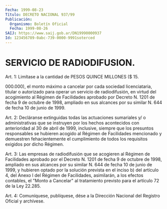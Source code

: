 ```yaml
---
Fecha: 1999-08-23
Título: DECRETO NACIONAL 937/99
Publicación:
  Organismo: Boletín Oficial
  Fecha: 1999-08-26
SAIJ: https://www.saij.gob.ar/DN19990000937
Id: 123456789-0abc-739-0000-9991soterced
---
```

# SERVICIO DE RADIODIFUSION.

<a id="1"></a>
Art. 1: Limítase a la cantidad de PESOS QUINCE MILLONES  ($ 15.

000.000), el monto máximo a cancelar por cada sociedad licenciataria,  titular  o  autorizado  para  operar un servicio de radiodifusión, en virtud del acogimiento al Régimen  de Facilidades aprobado por Decreto N. 1201 de fecha 9 de octubre de 1998, ampliado en sus alcances por su similar N. 644 de fecha 10 de junio de 1999.

<a id="2"></a>
Art. 2: Decláranse extinguidas todas las actuaciones sumariales  y/ o  administrativas  que se instruyen por los hechos acontecidos con anterioridad al 30 de  abril  de  1999,  inclusive, siempre que los presuntos responsables se hubieren acogido al Régimen de Facilidades mencionado y demuestren fehacientemente el cumplimiento de todos los requisitos exigidos por dicho Régimen.

<a id="3"></a>
Art. 3: Las empresas de radiodifusión que  se acogieren al Régimen de Facilidades aprobado por el Decreto N. 1201 de fecha 9 de octubre de 1998, ampliado en sus alcances por su similar N. 644 de fecha 10 de junio de 1999, y hubieren optado por la solución  prevista en el inciso  b)  del artículo 4, del Anexo I del Régimen de Facilidades, asimilarán, a  los  efectos  contables,  el  "Monto  a Cancelar" al tratamiento   previsto  para  el  artículo  72  de la  Ley  22.285.

<a id="4"></a>
Art. 4: Comuníquese,  publíquese, dése a la Dirección Nacional del Registro Oficial y archívese.